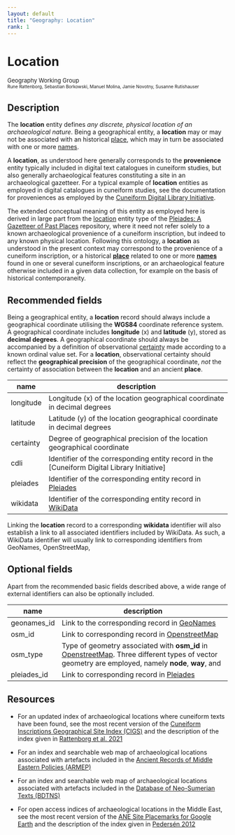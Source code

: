 ```yaml
---
layout: default
title: "Geography: Location"
rank: 1
---
```



# Location
<p><font size=2>Geography Working Group</font><br><font size=1>Rune Rattenborg, Sebastian Borkowski, Manuel Molina, Jamie Novotny, Susanne Rutishauser</font></p>

## Description
The **location** entity defines _any discrete, physical location of an archaeological nature_. Being a geographical entity, a **location** may or may not be associated with an historical [place](./geography_place.md), which may in turn be associated with one or more [names](./geography_name.md).

A **location**, as understood here generally corresponds to the **provenience** entity typically included in digital text catalogues in cuneiform studies, but also generally archaeological features constituting a site in an archaeological gazetteer. For a typical example of **location** entities as employed in digital catalogues in cuneiform studies, see the documentation for proveniences as employed by the [Cuneiform Digital Library Initiative](https://cdli.mpiwg-berlin.mpg.de/proveniences).

The extended conceptual meaning of this entity as employed here is derived in large part from the [location](https://pleiades.stoa.org/help/conceptual-overview) entity type of the [Pleiades: A Gazetteer of Past Places](pleiades.stoa.org) repository, where it need not refer solely to a known archaeological provenience of a cuneiform inscription, but indeed to any known physical location. Following this ontology, a **location** as understood in the present context may correspond to the provenience of a cuneiform inscription, or a historical [**place**](./geography_place.md) related to one or more [**names**](./geography_name.md) found in one or several cuneiform inscriptions, or an archaeological feature otherwise included in a given data collection, for example on the basis of historical contemporaneity.

## Recommended fields
Being a geographical entity, a **location** record should always include a geographical coordinate utilising the **WGS84** coordinate reference system. A geographical coordinate includes **longitude** (x) and **latitude** (y), stored as **decimal degrees**. A geographical coordinate should always be accompanied by a definition of observational [certainty](./utility_certainty.md) made according to a known ordinal value set. For a **location**, observational certainty should reflect the **geographical precision** of the geographical coordinate, _not_ the certainty of association between the **location** and an ancient **place**.

name | description
-----|---------------
longitude | Longitude (x) of the location geographical coordinate in decimal degrees
latitude | Latitude (y) of the location geographical coordinate in decimal degrees
certainty | Degree of geographical precision of the location geographical coordinate
cdli | Identifier of the corresponding entity record in the [Cuneiform Digital Library Initiative]
pleiades | Identifier of the corresponding entity record in [Pleiades](pleiades.stoa.org)
wikidata | Identifier of the corresponding entity record in [WikiData](http://wikidata.org)

Linking the **location** record to a corresponding **wikidata** identifier will also establish a link to all associated identifiers included by WikiData. As such, a WikiData identifier will usually link to corresponding identifiers from GeoNames, OpenStreetMap,

## Optional fields
Apart from the recommended basic fields described above, a wide range of external identifiers can also be optionally included. 

name | description
-----|--------------
geonames_id | Link to the corresponding record in [GeoNames](http://geonames.org)
osm_id | Link to corresponding record in [OpenstreetMap](http://openstreetmap.org)
osm_type | Type of geometry associated with **osm_id** in [OpenstreetMap](http://openstreetmap.org). Three different types of vector geometry are employed, namely **node**, **way**, and 
pleiades_id | Link to corresponding record in [Pleiades](pleiades.stoa.org)

## Resources
* For an updated index of archaeological locations where cuneiform texts have been found, see the most recent version of the [Cuneiform Inscriptions Geographical Site Index (CIGS)]() and the description of the index given in [Rattenborg et al. 2021](http://www.cdli.ucla.edu/pubs/cdlj/2021/cdlj2021_001.html)

* For an index and searchable web map of archaeological locations associated with artefacts included in the [Ancient Records of Middle Eastern Policies (ARMEP)]()

* For an index and searchable web map of archaeological locations associated with artefacts included in the [Database of Neo-Sumerian Texts (BDTNS)]()

* For open access indices of archaeological locations in the Middle East, see the most recent version of the [ANE Site Placemarks for Google Earth](https://zenodo.org/record/6384045) and the description of the index given in [Pedersén 2012]()
